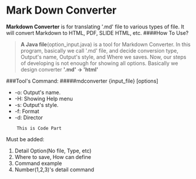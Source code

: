 Mark Down Converter
=====
**Markdown Converter** is for translating '.md' file to various types of file. It will convert Markdown to HTML, PDF, SLIDE HTML, etc.
####How To Use?
>__A Java file__(option_input.java) is a tool for Markdown Converter.
In this program, basically we call '.md' file, and decide conversion type, Output's name, Output's style, and Where we saves. Now, our steps of developing is not enough for showing all options. Basically we design converter **'.md' -> 'html'**

###Tool's Command:
#####mdconverter  {input_file} [options]
  * -o: Output's name.
  * -H: Showing Help menu
  * -s: Output's style.
  * -f: Format
  * -d: Director
```
    This is Code Part
```


Must be added:
 1. Detail Option(No file, Type, etc)
 2. Where to save, How can define
 3. Command example
 4. Number(1,2,3)'s detail command
